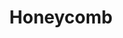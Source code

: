 ---
blog: https://honeycomb.io/blog
git: https://github.com/js-cookie/js-cookie
logohandle: honeycombio
sort: honeycomb
title: Honeycomb
twitter: https://x.com/honeycombio
website: https://www.honeycomb.io/
---